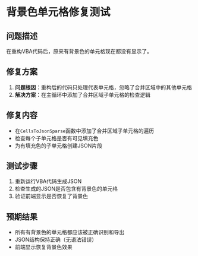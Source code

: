 # 背景色单元格修复测试

## 问题描述
在重构VBA代码后，原来有背景色的单元格现在都没有显示了。

## 修复方案
1. **问题根因**：重构后的代码只处理代表单元格，忽略了合并区域中的其他单元格
2. **解决方案**：在主循环中添加了合并区域子单元格的检查逻辑

## 修复内容
- 在`CellsToJsonSparse`函数中添加了合并区域子单元格的遍历
- 检查每个子单元格是否有可见填充色
- 为有填充色的子单元格创建JSON片段

## 测试步骤
1. 重新运行VBA代码生成JSON
2. 检查生成的JSON是否包含有背景色的单元格
3. 验证前端显示是否恢复了背景色

## 预期结果
- 所有有背景色的单元格都应该被正确识别和导出
- JSON结构保持正确（无语法错误）
- 前端显示恢复背景色效果
